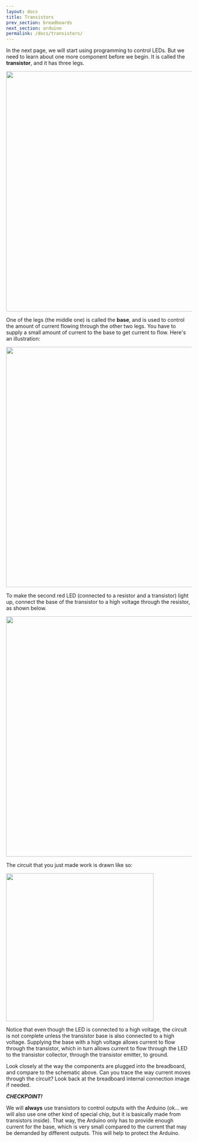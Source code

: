 ```yaml
---
layout: docs
title: Transistors
prev_section: breadboards
next_section: arduino
permalink: /docs/transistors/
---
```


In the next page, we will start using programming to control LEDs. But we need to learn about one more component before we
begin. It is called the **transistor**, and it has three legs.

<img src="https://learn.adafruit.com/system/assets/assets/000/002/340/large1024/learn_arduino_transistor.jpg?1396782029" style="width: 650px"/>

One of the legs (the middle one) is called the **base**, and is used to control the amount of current flowing through the other two legs. You have to supply a small amount of current to the base to get current to flow. Here's an illustration:

<img src="https://learn.adafruit.com/system/assets/assets/000/002/348/large1024/learn_arduino_transistor.png?1396782158" style="width: 650px"/>

To make the second red LED (connected to a resistor and a transistor) light up, connect the base of the transistor to a high voltage through the resistor, as shown below.

<img src="{{ site.baseurl }}/img/led-transistor-connection.jpeg" style="width: 650px"/>

The circuit that you just made work is drawn like so:

<img src="{{ site.baseurl }}/img/led-transistor-circuit_schem.png" style="width: 400px" align="center"/>

Notice that even though the LED is connected to a high voltage, the circuit is not complete unless the transistor base is also connected to a high voltage. Supplying the base with a high voltage allows current to flow through the transistor, which in turn allows current to flow through the LED to the transistor collector, through the transistor emitter, to ground. 

Look closely at the way the components are plugged into the breadboard, and compare to the schematic above. Can you trace the way current moves through the circuit? Look back at the breadboard internal connection image if needed.

**_CHECKPOINT!_** 

We will **always** use transistors to control outputs with the Arduino (ok... we will also use one other kind of special chip, but it is basically made from transistors inside). That way, the Arduino only has to provide enough current for the base, which is very small compared to the current that may be demanded by different outputs. This will help to protect the Arduino. 
